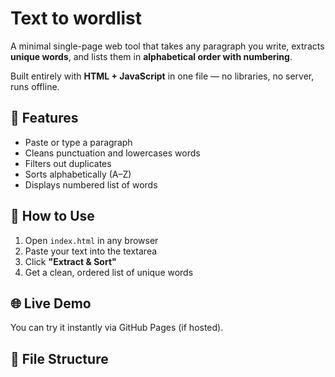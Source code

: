 # Text to wordlist

A minimal single-page web tool that takes any paragraph you write, extracts **unique words**, and lists them in **alphabetical order with numbering**.

Built entirely with **HTML + JavaScript** in one file — no libraries, no server, runs offline.

## 🚀 Features

- Paste or type a paragraph
- Cleans punctuation and lowercases words
- Filters out duplicates
- Sorts alphabetically (A–Z)
- Displays numbered list of words

## 🔧 How to Use

1. Open `index.html` in any browser
2. Paste your text into the textarea
3. Click **"Extract & Sort"**
4. Get a clean, ordered list of unique words

## 🌐 Live Demo

You can try it instantly via GitHub Pages (if hosted).

## 📁 File Structure

